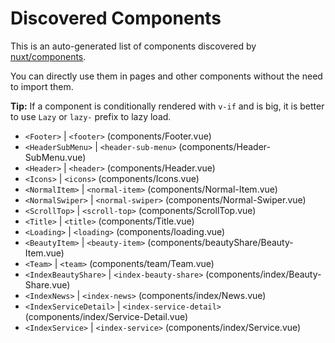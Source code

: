 # Discovered Components

This is an auto-generated list of components discovered by [nuxt/components](https://github.com/nuxt/components).

You can directly use them in pages and other components without the need to import them.

**Tip:** If a component is conditionally rendered with `v-if` and is big, it is better to use `Lazy` or `lazy-` prefix to lazy load.

- `<Footer>` | `<footer>` (components/Footer.vue)
- `<HeaderSubMenu>` | `<header-sub-menu>` (components/Header-SubMenu.vue)
- `<Header>` | `<header>` (components/Header.vue)
- `<Icons>` | `<icons>` (components/Icons.vue)
- `<NormalItem>` | `<normal-item>` (components/Normal-Item.vue)
- `<NormalSwiper>` | `<normal-swiper>` (components/Normal-Swiper.vue)
- `<ScrollTop>` | `<scroll-top>` (components/ScrollTop.vue)
- `<Title>` | `<title>` (components/Title.vue)
- `<Loading>` | `<loading>` (components/loading.vue)
- `<BeautyItem>` | `<beauty-item>` (components/beautyShare/Beauty-Item.vue)
- `<Team>` | `<team>` (components/team/Team.vue)
- `<IndexBeautyShare>` | `<index-beauty-share>` (components/index/Beauty-Share.vue)
- `<IndexNews>` | `<index-news>` (components/index/News.vue)
- `<IndexServiceDetail>` | `<index-service-detail>` (components/index/Service-Detail.vue)
- `<IndexService>` | `<index-service>` (components/index/Service.vue)
